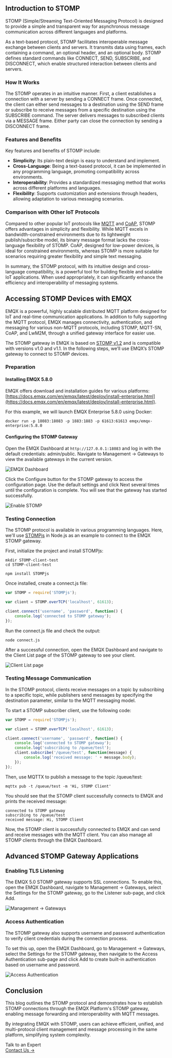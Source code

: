 ## Introduction to STOMP

STOMP (Simple/Streaming Text-Oriented Messaging Protocol) is designed to provide a simple and transparent way for asynchronous message communication across different languages and platforms.

As a text-based protocol, STOMP facilitates interoperable message exchange between clients and servers. It transmits data using frames, each containing a command, an optional header, and an optional body. STOMP defines standard commands like CONNECT, SEND, SUBSCRIBE, and DISCONNECT, which enable structured interaction between clients and servers.

### **How It Works**

The STOMP operates in an intuitive manner. First, a client establishes a connection with a server by sending a CONNECT frame. Once connected, the client can either send messages to a destination using the SEND frame or subscribe to receive messages from a specific destination using the SUBSCRIBE command. The server delivers messages to subscribed clients via a MESSAGE frame. Either party can close the connection by sending a DISCONNECT frame.

### **Features and Benefits**

Key features and benefits of STOMP include:

- **Simplicity**: Its plain-text design is easy to understand and implement.
- **Cross-Language**: Being a text-based protocol, it can be implemented in any programming language, promoting compatibility across environments.
- **Interoperability**: Provides a standardized messaging method that works across different platforms and languages.
- **Flexibility**: Supports customization and extensions through headers, allowing adaptation to various messaging scenarios.

### **Comparison with Other IoT Protocols**

Compared to other popular IoT protocols like [MQTT](https://www.emqx.com/en/blog/the-easiest-guide-to-getting-started-with-mqtt) and [CoAP](https://www.emqx.com/en/blog/coap-protocol), STOMP offers advantages in simplicity and flexibility. While MQTT excels in bandwidth-constrained environments due to its lightweight publish/subscribe model, its binary message format lacks the cross-language flexibility of STOMP. CoAP, designed for low-power devices, is ideal for constrained environments, whereas STOMP is more suitable for scenarios requiring greater flexibility and simple text messaging.

In summary, the STOMP protocol, with its intuitive design and cross-language compatibility, is a powerful tool for building flexible and scalable IoT applications. When used appropriately, it can significantly enhance the efficiency and interoperability of messaging systems.

## Accessing STOMP Devices with EMQX

EMQX is a powerful, highly scalable distributed MQTT platform designed for IoT and real-time communication applications. In addition to fully supporting the MQTT protocol, EMQX manages connectivity, authentication, and messaging for various non-MQTT protocols, including STOMP, MQTT-SN, CoAP, and LwM2M, through a unified gateway interface for easier use.

The STOMP gateway in EMQX is based on [STOMP v1.2](https://stomp.github.io/stomp-specification-1.2.html) and is compatible with versions v1.0 and v1.1. In the following steps, we’ll use EMQX’s STOMP gateway to connect to STOMP devices.

### Preparation

#### Installing EMQX 5.8.0

EMQX offers download and installation guides for various platforms: [https://docs.emqx.com/en/emqx/latest/deploy/install-enterprise.html](https://docs.emqx.com/en/emqx/latest/deploy/install-enterprise.html).

For this example, we will launch EMQX Enterprise 5.8.0 using Docker:

```shell
docker run -p 18083:18083 -p 1883:1883 -p 61613:61613 emqx/emqx-enterprise:5.8.0
```

#### Configuring the STOMP Gateway

Open the EMQX Dashboard at `http://127.0.0.1:18083` and log in with the default credentials: admin/public. Navigate to Management → Gateways to view the available gateways in the current version.

![EMQX Dashboard](https://assets.emqx.com/images/8d73555d5e00aba577c960f63d8df70a.png)

Click the Configure button for the STOMP gateway to access the configuration page. Use the default settings and click Next several times until the configuration is complete. You will see that the gateway has started successfully.

![Enable STOMP](https://assets.emqx.com/images/057cedcb5f72c2cb1c92039e8edb779b.png)

### Testing Connection

The STOMP protocol is available in various programming languages. Here, we'll use [STOMPjs](https://www.npmjs.com/package/stompjs) in Node.js as an example to connect to the EMQX STOMP gateway.

First, initialize the project and install STOMPjs:

```shell
mkdir STOMP-client-test 
cd STOMP-client-test

npm install STOMPjs
```

Once installed, create a connect.js file:

```javascript
var STOMP = require('STOMPjs');

var client = STOMP.overTCP('localhost', 61613);

client.connect('username', 'password', function() {
    console.log('connected to STOMP gateway');
});
```

Run the connect.js file and check the output:

```shell
node connect.js
```

After a successful connection, open the EMQX Dashboard and navigate to the Client List page of the STOMP gateway to see your client.

![Client List page](https://assets.emqx.com/images/406bd75e8d6b210c6f42015e28427e4a.png)

### Testing Message Communication

In the STOMP protocol, clients receive messages on a topic by subscribing to a specific topic, while publishers send messages by specifying the destination parameter, similar to the MQTT messaging model.

To start a STOMP subscriber client, use the following code:

```javascript
var STOMP = require('STOMPjs');

var client = STOMP.overTCP('localhost', 61613);

client.connect('username', 'password', function() {
    console.log('connected to STOMP gateway');
    console.log('subscribing to /queue/test');
    client.subscribe('/queue/test', function(message) {
        console.log('received message: ' + message.body);
    });
});
```

Then, use MQTTX to publish a message to the topic /queue/test:

```shell
mqttx pub -t /queue/test -m 'Hi, STOMP Client'
```

You should see that the STOMP client successfully connects to EMQX and prints the received message:

```shell
connected to STOMP gateway
subscribing to /queue/test
received message: Hi, STOMP Client
```

Now, the STOMP client is successfully connected to EMQX and can send and receive messages with the MQTT client. You can also manage all STOMP clients through the EMQX Dashboard.

## Advanced STOMP Gateway Applications

### Enabling TLS Listening

The EMQX 5.0 STOMP gateway supports SSL connections. To enable this, open the EMQX Dashboard, navigate to Management → Gateways, select the Settings for the STOMP gateway, go to the Listener sub-page, and click Add.

![Management → Gateways](https://assets.emqx.com/images/c8542ec0b0fccea6641f2f043f7c57d9.png)

### Access Authentication

The STOMP gateway also supports username and password authentication to verify client credentials during the connection process.

To set this up, open the EMQX Dashboard, go to Management → Gateways, select the Settings for the STOMP gateway, then navigate to the Access Authentication sub-page and click Add to create built-in authentication based on username and password.

![Access Authentication](https://assets.emqx.com/images/d03768cdbb9113e47e50054567ce59ff.png)

## Conclusion

This blog outlines the STOMP protocol and demonstrates how to establish STOMP connections through the EMQX Platform's STOMP gateway, enabling message forwarding and interoperability with MQTT messages.

By integrating EMQX with STOMP, users can achieve efficient, unified, and multi-protocol client management and message processing in the same platform, simplifying system complexity.



<section class="promotion">
    <div>
        Talk to an Expert
    </div>
    <a href="https://www.emqx.com/en/contact?product=solutions" class="button is-gradient">Contact Us →</a>
</section>
